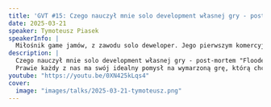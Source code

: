 ```yaml
---
title: 'GVT #15: Czego nauczył mnie solo development własnej gry - post-mortem "Flooded"'
date: 2025-03-21
speaker: Tymoteusz Piasek
speakerInfo: |
  Miłośnik game jamów, z zawodu solo deweloper. Jego pierwszym komercyjnym projektem był odwrócony city-builder "[Flooded](https://discord.com/channels/1230795794580242432/1230795794580242435/1349468137992622110)", a aktualnie pracuje nad skradankowym roguelite'em "Don't Wake the Beast". Hobbystycznie tworzy muzykę elektroniczną i gra w D&D.
description: |
  Czego nauczył mnie solo development własnej gry - post-mortem "Flooded"
  Prawie każdy z nas ma swój idealny pomysł na wymarzoną grę, którą chciałby zrealizować według własnej wizji. Jako że niewiele osób ma szczęście mieć dużą decyzyjność kreatywną przy projektach tworzonych zespołowo, to ciekawą opcją wydaję się zrobienie gry samemu. Na samotnego, niedoświadczonego twórcę czeka jednak po drodze mnóstwo pułapek, o których postaram się wam krótko opowiedzieć na postawie doświadczeń z tworzenia mojej pierwszej komercyjnej gry: [Flooded](https://discord.com/channels/1230795794580242432/1230795794580242435/1349468137992622110).
youtube: "https://youtu.be/0XN425kLqs4"
cover:
  image: "images/talks/2025-03-21-tymoteusz.png"
---
```

